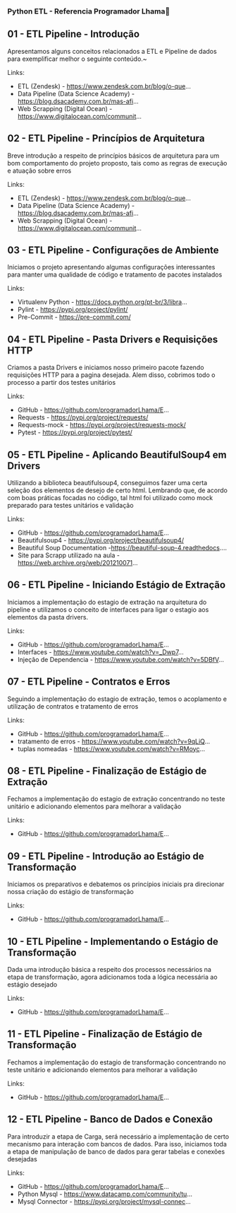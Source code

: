 ### Python ETL - Referencia Programador Lhama👋

## 01 - ETL Pipeline - Introdução
Apresentamos alguns conceitos relacionados a ETL e Pipeline de dados para exemplificar melhor o seguinte conteúdo.~

Links:
* ETL (Zendesk) - https://www.zendesk.com.br/blog/o-que...
* Data Pipeline (Data Science Academy) - https://blog.dsacademy.com.br/mas-afi...
* Web Scrapping (Digital Ocean) - https://www.digitalocean.com/communit...
## 02 - ETL Pipeline - Princípios de Arquitetura
Breve introdução a respeito de princípios básicos de arquitetura para um bom comportamento do projeto proposto, tais como as regras de execução e atuação sobre erros

Links:
* ETL (Zendesk) - https://www.zendesk.com.br/blog/o-que...
* Data Pipeline (Data Science Academy) - https://blog.dsacademy.com.br/mas-afi...
* Web Scrapping (Digital Ocean) - https://www.digitalocean.com/communit...

## 03 - ETL Pipeline - Configurações de Ambiente

Iniciamos o projeto apresentando algumas configurações interessantes para manter uma qualidade de código e tratamento de pacotes instalados

Links:
* Virtualenv Python - https://docs.python.org/pt-br/3/libra...
* Pylint - https://pypi.org/project/pylint/
* Pre-Commit - https://pre-commit.com/

## 04 - ETL Pipeline - Pasta Drivers e Requisições HTTP

Criamos a pasta Drivers e iniciamos nosso primeiro pacote fazendo requisições HTTP para a pagina desejada. Alem disso, cobrimos todo o processo a partir dos testes unitários

Links:
* GitHub - https://github.com/programadorLhama/E...
* Requests - https://pypi.org/project/requests/
* Requests-mock - https://pypi.org/project/requests-mock/
* Pytest - https://pypi.org/project/pytest/

## 05 - ETL Pipeline - Aplicando BeautifulSoup4 em Drivers

Utilizando a biblioteca beautifulsoup4, conseguimos fazer uma certa seleção dos elementos de desejo de certo html. Lembrando que, de acordo com boas práticas focadas no código, tal html foi utilizado como mock preparado para testes unitários e validação

Links:
* GitHub - https://github.com/programadorLhama/E...
* Beautifulsoup4 - https://pypi.org/project/beautifulsoup4/
* Beautiful Soup Documentation -https://beautiful-soup-4.readthedocs....
* Site para Scrapp utilizado na aula - https://web.archive.org/web/201210071...

## 06 - ETL Pipeline - Iniciando Estágio de Extração

Iniciamos a implementação do estagio de extração na arquitetura do pipeline e utilizamos o conceito de interfaces para ligar o estagio aos elementos da pasta drivers.

Links:
* GitHub - https://github.com/programadorLhama/E...
* Interfaces - https://www.youtube.com/watch?v=_Dwp7...
* Injeção de Dependencia - https://www.youtube.com/watch?v=5DBfV...

## 07 - ETL Pipeline - Contratos e Erros

Seguindo a implementação do estagio de extração, temos o acoplamento e utilização de contratos e tratamento de erros

Links:
* GitHub - https://github.com/programadorLhama/E...
* tratamento de erros - https://www.youtube.com/watch?v=9qLiQ...
* tuplas nomeadas - https://www.youtube.com/watch?v=RMoyc...

## 08 - ETL Pipeline - Finalização de Estágio de Extração

Fechamos a implementação do estagio de extração concentrando no teste unitário e adicionando elementos para melhorar a validação

Links:
* GitHub - https://github.com/programadorLhama/E...

## 09 - ETL Pipeline - Introdução ao Estágio de Transformação

Iniciamos os preparativos e debatemos os princípios iniciais pra direcionar nossa criação do estágio de transformação

Links:
* GitHub - https://github.com/programadorLhama/E...

## 10 - ETL Pipeline - Implementando o Estágio de Transformação

Dada uma introdução básica a respeito dos processos necessários na etapa de transformação, agora adicionamos toda a lógica necessária ao estágio desejado

Links:
* GitHub - https://github.com/programadorLhama/E...

## 11 - ETL Pipeline - Finalização de Estágio de Transformação

Fechamos a implementação do estagio de transformação concentrando no teste unitário e adicionando elementos para melhorar a validação

Links:
* GitHub - https://github.com/programadorLhama/E...

## 12 - ETL Pipeline - Banco de Dados e Conexão

Para introduzir a etapa de Carga, será necessário a implementação de certo mecanismo para interação com bancos de dados. Para isso, iniciamos toda a etapa de manipulação de banco de dados para gerar tabelas e conexões desejadas

Links:
* GitHub - https://github.com/programadorLhama/E...
* Python Mysql - https://www.datacamp.com/community/tu...
* Mysql Connector - https://pypi.org/project/mysql-connec...